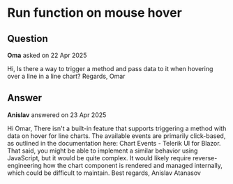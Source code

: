 # Run function on mouse hover

## Question

**Oma** asked on 22 Apr 2025

Hi, Is there a way to trigger a method and pass data to it when hovering over a line in a line chart? Regards, Omar

## Answer

**Anislav** answered on 23 Apr 2025

Hi Omar, There isn't a built-in feature that supports triggering a method with data on hover for line charts. The available events are primarily click-based, as outlined in the documentation here: Chart Events - Telerik UI for Blazor. That said, you might be able to implement a similar behavior using JavaScript, but it would be quite complex. It would likely require reverse-engineering how the chart component is rendered and managed internally, which could be difficult to maintain. Best regards, Anislav Atanasov
